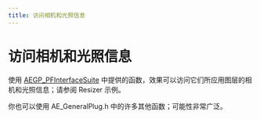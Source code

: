 ```yaml
---
title: 访问相机和光照信息
---
```

# 访问相机和光照信息

使用 [AEGP_PFInterfaceSuite](../../aegps/aegp-suites#aegp_pfinterfacesuite1) 中提供的函数，效果可以访问它们所应用图层的相机和光照信息；请参阅 Resizer 示例。

你也可以使用 AE_GeneralPlug.h 中的许多其他函数；可能性非常广泛。